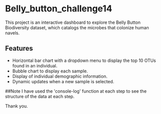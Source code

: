 # Belly_button_challenge14

This project is an interactive dashboard to explore the Belly Button Biodiversity dataset, which catalogs the microbes that colonize human navels.

## Features

- Horizontal bar chart with a dropdown menu to display the top 10 OTUs found in an individual.
- Bubble chart to display each sample.
- Display of individual demographic information.
- Dynamic updates when a new sample is selected.

##Note
I have used the 'console-log' function at each step to see the structure of the data at each step.

Thank you.
